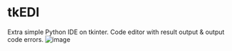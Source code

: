# tkEDI
Extra simple Python IDE on tkinter. Code editor with result output &amp; output code errors. 
![image](https://user-images.githubusercontent.com/98592440/212129221-f777fc08-97d6-4c29-b093-588f4a09294b.png)
